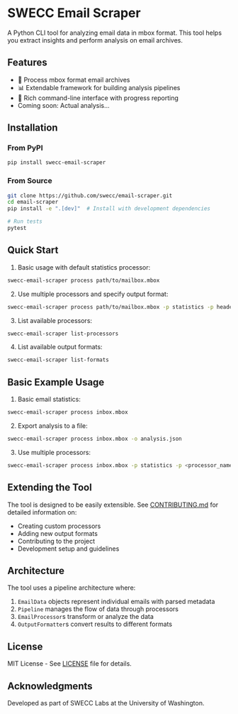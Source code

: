 # SWECC Email Scraper

A Python CLI tool for analyzing email data in mbox format. This tool helps you extract insights and perform analysis on email archives.

## Features

- 📧 Process mbox format email archives
- 📊 Extendable framework for building analysis pipelines
- 🎨 Rich command-line interface with progress reporting
- Coming soon: Actual analysis...

## Installation

### From PyPI

```bash
pip install swecc-email-scraper
```

### From Source

```bash
git clone https://github.com/swecc/email-scraper.git
cd email-scraper
pip install -e ".[dev]"  # Install with development dependencies

# Run tests
pytest
```

## Quick Start

1. Basic usage with default statistics processor:
```bash
swecc-email-scraper process path/to/mailbox.mbox
```

2. Use multiple processors and specify output format:
```bash
swecc-email-scraper process path/to/mailbox.mbox -p statistics -p headers -f json -o results.json
```

3. List available processors:
```bash
swecc-email-scraper list-processors
```

4. List available output formats:
```bash
swecc-email-scraper list-formats
```


## Basic Example Usage

1. Basic email statistics:
```bash
swecc-email-scraper process inbox.mbox
```

2. Export analysis to a file:
```bash
swecc-email-scraper process inbox.mbox -o analysis.json
```

3. Use multiple processors:
```bash
swecc-email-scraper process inbox.mbox -p statistics -p <processor_name>
```

## Extending the Tool

The tool is designed to be easily extensible. See [CONTRIBUTING.md](CONTRIBUTING.md) for detailed information on:

- Creating custom processors
- Adding new output formats
- Contributing to the project
- Development setup and guidelines

## Architecture

The tool uses a pipeline architecture where:

1. `EmailData` objects represent individual emails with parsed metadata
2. `Pipeline` manages the flow of data through processors
3. `EmailProcessor`s transform or analyze the data
4. `OutputFormatter`s convert results to different formats


## License

MIT License - See [LICENSE](LICENSE) file for details.

## Acknowledgments

Developed as part of SWECC Labs at the University of Washington.
